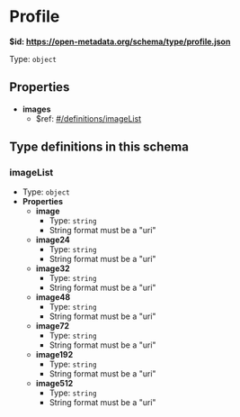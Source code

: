 # Profile

<b id="https/open-metadata.org/schema/type/profile.json">&#36;id: https://open-metadata.org/schema/type/profile.json</b>

Type: `object`

## Properties
 - **images**
	 - &#36;ref: [#/definitions/imageList](#imagelist)


## Type definitions in this schema
### imageList

 - Type: `object`
 - **Properties**
	 - **image**
		 - Type: `string`
		 - String format must be a "uri"
	 - **image24**
		 - Type: `string`
		 - String format must be a "uri"
	 - **image32**
		 - Type: `string`
		 - String format must be a "uri"
	 - **image48**
		 - Type: `string`
		 - String format must be a "uri"
	 - **image72**
		 - Type: `string`
		 - String format must be a "uri"
	 - **image192**
		 - Type: `string`
		 - String format must be a "uri"
	 - **image512**
		 - Type: `string`
		 - String format must be a "uri"


